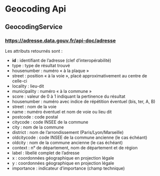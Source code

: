 # Geocoding Api

## GeocodingService

### https://adresse.data.gouv.fr/api-doc/adresse

Les attributs retournés sont :

- __id__ : identifiant de l’adresse (clef d’interopérabilité)
- type : type de résultat trouvé
- housenumber : numéro « à la plaque »
- street : position « à la voie », placé approximativement au centre de celle-ci
- locality : lieu-dit
- municipality : numéro « à la commune »
- score : valeur de 0 à 1 indiquant la pertinence du résultat
- housenumber : numéro avec indice de répétition éventuel (bis, ter, A, B)
- street : nom de la voie
- name : numéro éventuel et nom de voie ou lieu dit
- postcode : code postal
- citycode : code INSEE de la commune
- city : nom de la commune
- district : nom de l’arrondissement (Paris/Lyon/Marseille)
- oldcitycode : code INSEE de la commune ancienne (le cas échéant)
- oldcity : nom de la commune ancienne (le cas échéant)
- context : n° de département, nom de département et de région
- label : libellé complet de l’adresse
- x : coordonnées géographique en projection légale
- y : coordonnées géographique en projection légale
- importance : indicateur d’importance (champ technique)